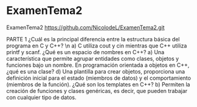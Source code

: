 # ExamenTema2
ExamenTema2
https://github.com/NicolodeL/ExamenTema2.git

PARTE 1
¿Cuál es la principal diferencia entre la estructura básica del programa en C y C++? \n
a) C utiliza cout y cin mientras que C++ utiliza printf y scanf.
¿Qué es un espacio de nombres en C++?
a) Una característica que permite agrupar entidades como clases, objetos y funciones bajo un nombre.
En programación orientada a objetos en C++, ¿qué es una clase?
d) Una plantilla para crear objetos, proporciona una definición inicial para el estado (miembros de datos) y el comportamiento (miembros de la función).
¿Qué son los templates en C++?
b) Permiten la creación de funciones y clases genéricas, es decir, que pueden trabajar con cualquier tipo de datos.
